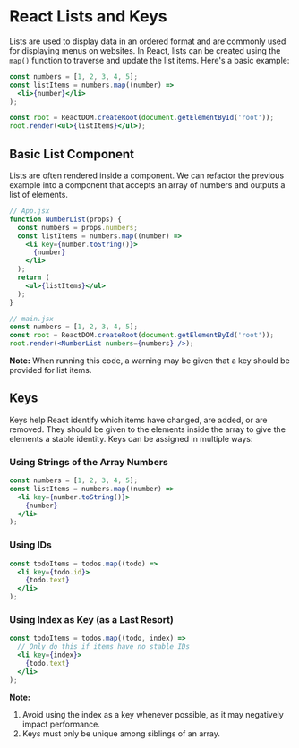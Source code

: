 

# React Lists and Keys

Lists are used to display data in an ordered format and are commonly used for displaying menus on websites. In React, lists can be created using the `map()` function to traverse and update the list items. Here's a basic example:

```jsx
const numbers = [1, 2, 3, 4, 5];
const listItems = numbers.map((number) =>
  <li>{number}</li>
);

const root = ReactDOM.createRoot(document.getElementById('root')); 
root.render(<ul>{listItems}</ul>);
```

## Basic List Component

Lists are often rendered inside a component. We can refactor the previous example into a component that accepts an array of numbers and outputs a list of elements.

```jsx
// App.jsx
function NumberList(props) {
  const numbers = props.numbers;
  const listItems = numbers.map((number) =>
    <li key={number.toString()}>
      {number}
    </li>
  );
  return (
    <ul>{listItems}</ul>
  );
}

// main.jsx
const numbers = [1, 2, 3, 4, 5];
const root = ReactDOM.createRoot(document.getElementById('root'));
root.render(<NumberList numbers={numbers} />);
```

**Note:** When running this code, a warning may be given that a key should be provided for list items.

## Keys

Keys help React identify which items have changed, are added, or are removed. They should be given to the elements inside the array to give the elements a stable identity. Keys can be assigned in multiple ways:

### Using Strings of the Array Numbers

```jsx
const numbers = [1, 2, 3, 4, 5];
const listItems = numbers.map((number) =>
  <li key={number.toString()}>
    {number}
  </li>
);
```

### Using IDs

```jsx
const todoItems = todos.map((todo) =>
  <li key={todo.id}>
    {todo.text}
  </li>
);
```

### Using Index as Key (as a Last Resort)

```jsx
const todoItems = todos.map((todo, index) =>
  // Only do this if items have no stable IDs
  <li key={index}>
    {todo.text}
  </li>
);
```

**Note:**
1. Avoid using the index as a key whenever possible, as it may negatively impact performance.
2. Keys must only be unique among siblings of an array.

